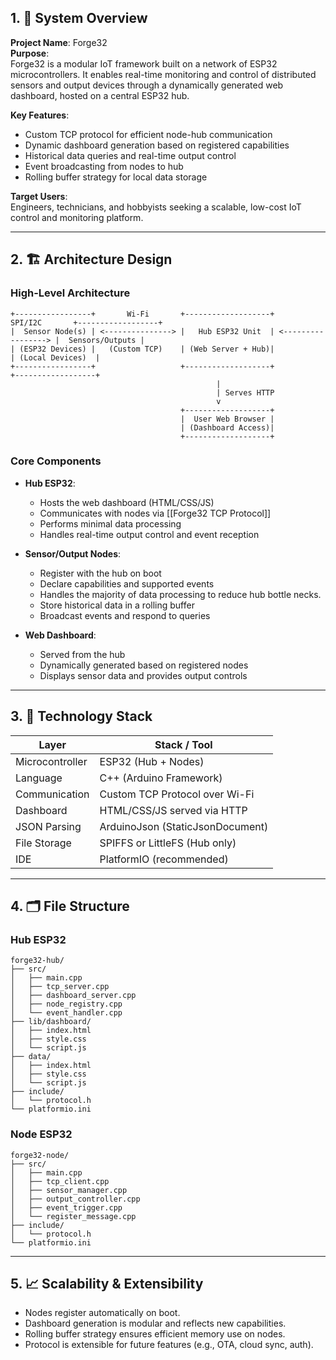 ## 1. 📘 System Overview

**Project Name**: Forge32  
**Purpose**:  
Forge32 is a modular IoT framework built on a network of ESP32 microcontrollers. It enables real-time monitoring and control of distributed sensors and output devices through a dynamically generated web dashboard, hosted on a central ESP32 hub.

**Key Features**:

- Custom TCP protocol for efficient node-hub communication
- Dynamic dashboard generation based on registered capabilities
- Historical data queries and real-time output control
- Event broadcasting from nodes to hub
- Rolling buffer strategy for local data storage

**Target Users**:  
Engineers, technicians, and hobbyists seeking a scalable, low-cost IoT control and monitoring platform.

---

## 2. 🏗️ Architecture Design

### High-Level Architecture

```
+-----------------+       Wi-Fi       +-------------------+       SPI/I2C       +------------------+
|  Sensor Node(s) | <---------------> |   Hub ESP32 Unit  | <-----------------> |  Sensors/Outputs |
| (ESP32 Devices) |   (Custom TCP)    | (Web Server + Hub)|                     | (Local Devices)  |
+-----------------+                   +-------------------+                     +------------------+
                                              |
                                              | Serves HTTP
                                              v
                                      +-------------------+
                                      |  User Web Browser |
                                      | (Dashboard Access)|
                                      +-------------------+
```

### Core Components

- **Hub ESP32**:
    - Hosts the web dashboard (HTML/CSS/JS)
    - Communicates with nodes via [[Forge32 TCP Protocol]]
    - Performs minimal data processing
    - Handles real-time output control and event reception
    
- **Sensor/Output Nodes**:
    - Register with the hub on boot
    - Declare capabilities and supported events
    - Handles the majority of data processing to reduce hub bottle necks.
    - Store historical data in a rolling buffer
    - Broadcast events and respond to queries
    
- **Web Dashboard**:
    - Served from the hub
    - Dynamically generated based on registered nodes
    - Displays sensor data and provides output controls

---

## 3. 🧰 Technology Stack

|Layer|Stack / Tool|
|---|---|
|Microcontroller|ESP32 (Hub + Nodes)|
|Language|C++ (Arduino Framework)|
|Communication|Custom TCP Protocol over Wi-Fi|
|Dashboard|HTML/CSS/JS served via HTTP|
|JSON Parsing|ArduinoJson (StaticJsonDocument)|
|File Storage|SPIFFS or LittleFS (Hub only)|
|IDE|PlatformIO (recommended)|

---

## 4. 🗂️ File Structure

### Hub ESP32

```
forge32-hub/
├── src/
│   ├── main.cpp
│   ├── tcp_server.cpp
│   ├── dashboard_server.cpp
│   ├── node_registry.cpp
│   └── event_handler.cpp
├── lib/dashboard/
│   ├── index.html
│   ├── style.css
│   └── script.js
├── data/
│   ├── index.html
│   ├── style.css
│   └── script.js
├── include/
│   └── protocol.h
└── platformio.ini
```

### Node ESP32

```
forge32-node/
├── src/
│   ├── main.cpp
│   ├── tcp_client.cpp
│   ├── sensor_manager.cpp
│   ├── output_controller.cpp
│   ├── event_trigger.cpp
│   └── register_message.cpp
├── include/
│   └── protocol.h
└── platformio.ini
```

---

## 5. 📈 Scalability & Extensibility

- Nodes register automatically on boot.
- Dashboard generation is modular and reflects new capabilities.
- Rolling buffer strategy ensures efficient memory use on nodes.
- Protocol is extensible for future features (e.g., OTA, cloud sync, auth).